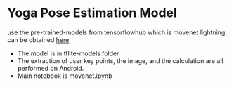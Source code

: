# Yoga Pose Estimation Model
use the pre-trained-models from tensorflowhub which is movenet lightning, can be obtained [here](https://tfhub.dev/google/lite-model/movenet/singlepose/lightning/3)

* The model is in tflite-models folder
* The extraction of user key points, the image, and the calculation are all performed on Android.
* Main notebook is movenet.ipynb
